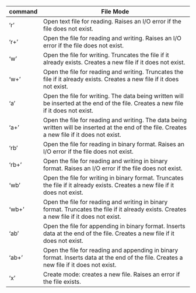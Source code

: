| command | File Mode                                                                                                                                       |
|---------|-------------------------------------------------------------------------------------------------------------------------------------------------|
| ‘r’     | Open text file for reading. Raises an I/O error if the file does not exist.                                                                     |
| ‘r+’    | Open the file for reading and writing. Raises an I/O error if the file does not exist.                                                          |
| ‘w’     | Open the file for writing. Truncates the file if it already exists. Creates a new file if it does not exist.                                    |
| ‘w+’    | Open the file for reading and writing. Truncates the file if it already exists. Creates a new file if it does not exist.                        |
| ‘a’     | Open the file for writing. The data being written will be inserted at the end of the file. Creates a new file if it does not exist.             |
| ‘a+’    | Open the file for reading and writing. The data being written will be inserted at the end of the file. Creates a new file if it does not exist. |
| ‘rb’    | Open the file for reading in binary format. Raises an I/O error if the file does not exist.                                                     |
| ‘rb+’   | Open the file for reading and writing in binary format. Raises an I/O error if the file does not exist.                                         |
| ‘wb’    | Open the file for writing in binary format. Truncates the file if it already exists. Creates a new file if it does not exist.                   |
| ‘wb+’   | Open the file for reading and writing in binary format. Truncates the file if it already exists. Creates a new file if it does not exist.       |
| ‘ab’    | Open the file for appending in binary format. Inserts data at the end of the file. Creates a new file if it does not exist.                     |
| ‘ab+’   | Open the file for reading and appending in binary format. Inserts data at the end of the file. Creates a new file if it does not exist.         |
| ‘x’     | Create mode: creates a new file. Raises an error if the file exists.                                                                            |